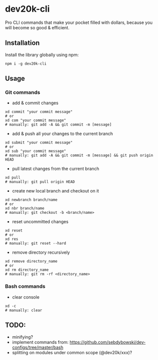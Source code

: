 # dev20k-cli
Pro CLI commands that make your pocket filled with dollars, because you will become so good &amp;  efficient.

## Installation
Install the library globally using npm:

```shell script
npm i -g dev20k-cli
```

## Usage
### Git commands
- add & commit changes

```shell script
xd commit "your commit message"
# or
xd com "your commit message"
# manually: git add -A && git commit -m [message]
```

- add & push all your changes to the current branch

```shell script
xd submit "your commit message"
# or
xd sub "your commit message"
# manually: git add -A && git commit -m [message] && git push origin HEAD
```

- pull latest changes from the current branch

```shell script
xd pull
# manually: git pull origin HEAD
```

- create new local branch and checkout on it

```shell script
xd newbranch branch/name
# or
xd nbr branch/name
# manually: git checkout -b <branch/name>
```

- reset uncommitted changes 

```shell script
xd reset
# or
xd res
# manually: git reset --hard
```

- remove directory recursively

```shell script
xd remove directory_name
# or
xd rm directory_name
# manually: git rm -rf <directory_name>
```

### Bash commands
- clear console

```shell script
xd -c
# manually: clear
```

## TODO:
- minifying?
- implement commands from: https://github.com/sebdybowski/dev-configs/tree/master/bash
- splitting on modules under common scope (@dev20k/xxx)?
